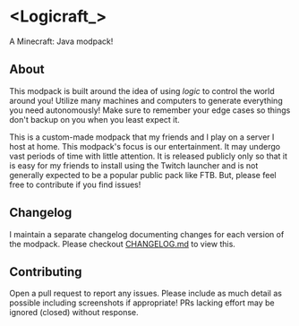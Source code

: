 # <Logicraft_>

A Minecraft: Java modpack!

## About

This modpack is built around the idea of using _logic_ to control the world
around you! Utilize many machines and computers to generate everything you need
autonomously! Make sure to remember your edge cases so things don't backup on
you when you least expect it.

This is a custom-made modpack that my friends and I play on a server I host at
home. This modpack's focus is our entertainment. It may undergo vast
periods of time with little attention. It is released publicly only so that it
is easy for my friends to install using the Twitch launcher and is not generally
expected to be a popular public pack like FTB. But, please feel free to
contribute if you find issues!

## Changelog

I maintain a separate changelog documenting changes for each version of the modpack. Please checkout [CHANGELOG.md](CHANGELOG.md) to view this.

## Contributing

Open a pull request to report any issues. Please include as much detail as
possible including screenshots if appropriate! PRs lacking effort may be ignored
(closed) without response.
